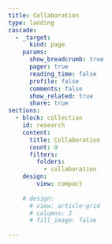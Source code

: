 ```yaml
---
title: Collaboration
type: landing
cascade:
  - _target:
      kind: page
    params:
      show_breadcrumb: true
      pager: true
      reading_time: false 
      profile: false  
      comments: false
      show_related: true
      share: true
sections:
  - block: collection
    id: research
    content:
      title: Collaboration
      count: 0
      filters:
        folders:
          - collaboration
    design:
        view: compact
    
    # design:
      # view: article-grid
      # columns: 3
      # fill_image: false
  
---
```

